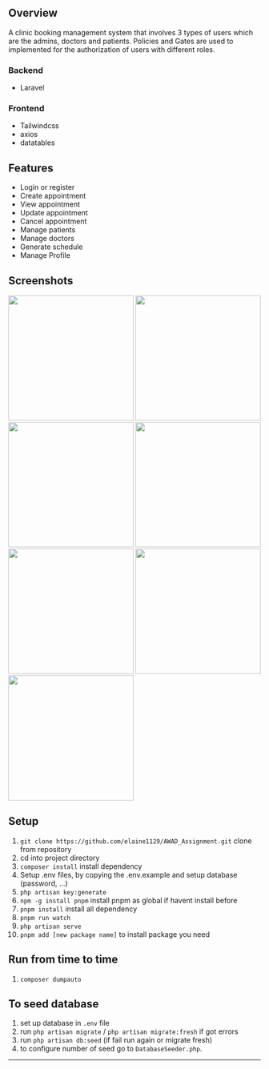 ## Overview
A clinic booking management system that involves 3 types of users which are the admins, doctors and patients. Policies and Gates are used to implemented for the authorization of users with different roles.

### Backend
- Laravel

### Frontend
- Tailwindcss
- axios
- datatables

## Features
- Login or register
- Create appointment
- View appointment
- Update appointment
- Cancel appointment 
- Manage patients
- Manage doctors
- Generate schedule
- Manage Profile

## Screenshots
<img width="250" src="https://user-images.githubusercontent.com/78791519/226430876-dd4f444c-3b33-492e-bd87-28f9fa49dfb2.png"/>
<img width="250" src="https://user-images.githubusercontent.com/78791519/226430988-9f8115b7-1506-476f-bbea-6a3e7d5f9d6e.png"/>
<img width="250" src="https://user-images.githubusercontent.com/78791519/226431046-a738eca3-8ca3-4c27-a8cf-bfe024156a21.png"/>
<img width="250" src="https://user-images.githubusercontent.com/78791519/226431181-e0d9baf1-d026-423d-8ddf-1a6e6651cfc0.png"/>
<img width="250" src="https://user-images.githubusercontent.com/78791519/226431181-e0d9baf1-d026-423d-8ddf-1a6e6651cfc0.png"/>
<img width="250" src="https://user-images.githubusercontent.com/78791519/226431328-22fedcf3-6a5d-4ace-be04-0ee1e9a05713.png"/>
<img width="250" src="https://user-images.githubusercontent.com/78791519/226431368-dc1a17bb-0d51-46b1-9b18-c0ea288954e9.png"/>

## Setup
1. `git clone https://github.com/elaine1129/AWAD_Assignment.git` clone from repository
2.  cd into project directory
3. `composer install` install dependency 
4. Setup .env files, by copying the .env.example and setup database (password, ...)
5. `php artisan key:generate`
7. `npm -g install pnpm` install pnpm as global if havent install before
1. `pnpm install` install all dependency
1. `pnpm run watch`
6. `php artisan serve`
1. `pnpm add [new package name]` to install package you need

## Run from time to time 
1. `composer dumpauto`

## To seed database
1. set up database in `.env` file
1. run `php artisan migrate` / `php artisan migrate:fresh` if got errors
1. run `php artisan db:seed` (if fail run again or migrate fresh) 
1. to configure number of seed go to `DatabaseSeeder.php`.

---

